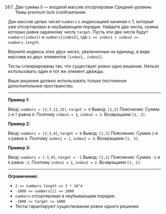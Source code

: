 167. Две суммы II — входной массив отсортирован
     Средний уровень
     Темы
     premium lock iconКомпании

Дан массив целых чисел `numbers` с индексацией начиная с 1, который уже отсортирован в неубывающем порядке.
Найдите два числа, сумма которых равна заданному числу `target`.
Пусть эти два числа будут `numbers[index1]` и `numbers[index2]`, где `1 <= index1 < index2 <= numbers.length`.

Верните индексы этих двух чисел, увеличенные на единицу, в виде массива из двух элементов `[index1, index2]`.

Тесты сгенерированы так, что существует ровно одно решение.
Нельзя использовать один и тот же элемент дважды.

Ваше решение должно использовать только постоянное дополнительное пространство.

---

**Пример 1:**

Ввод: `numbers = [2,7,11,15]`, `target = 9`
Вывод: `[1,2]`
Пояснение: Сумма `2` и `7` равна `9`. Поэтому `index1 = 1`, `index2 = 2`. Возвращаем `[1, 2]`.

**Пример 2:**

Ввод: `numbers = [2,3,4]`, `target = 6`
Вывод: `[1,3]`
Пояснение: Сумма `2` и `4` равна `6`. Поэтому `index1 = 1`, `index2 = 3`. Возвращаем `[1, 3]`.

**Пример 3:**

Ввод: `numbers = [-1,0]`, `target = -1`
Вывод: `[1,2]`
Пояснение: Сумма `-1` и `0` равна `-1`. Поэтому `index1 = 1`, `index2 = 2`. Возвращаем `[1, 2]`.

---

**Ограничения:**

* `2 <= numbers.length <= 3 * 10^4`
* `-1000 <= numbers[i] <= 1000`
* `numbers` отсортирован в неубывающем порядке.
* `-1000 <= target <= 1000`
* Тесты гарантируют существование ровно одного решения.
